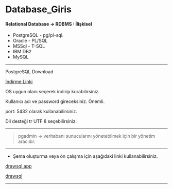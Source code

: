 # Database_Giris

#### Relational Database → RDBMS : İlişkisel

- PostgreSQL - pg/pl-sql.
- Oracle - PL/SQL
- MSSql - T-SQL
- IBM DB2
- MySQL

---

PostgreSQL Download

[İndirme Linki](https://www.postgresql.org/download/)

OS uygun olanı seçerek indirip kurabilirsiniz.

Kullanıcı adı ve password gireceksiniz. Önemli.

port: 5432 olarak kullanabilirsiniz.

Dil desteği tr UTF 8 seçebilirsiniz.

---

> pgadmin → veritabanı sunucularını yönetebilmek için bir yönetim aracıdır.

---

- Şema oluşturma veya ön çalışma için aşağıdaki linki kullanabilirsiniz.

[drawsql.app](https://drawsql.app/diagrams)

[drawsql](https://drawsql.app/diagrams)

---

